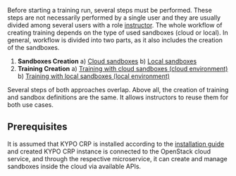 Before starting a training run, several steps must be performed. These steps are not necessarily performed by a single user and they are usually divided among several users with a role [instructor](../../user-guide-advanced/users-and-groups/roles.md#instructor). The whole workflow of creating training depends on the type of used sandboxes (cloud or local). In general, workflow is divided into two parts, as it also includes the creation of the sandboxes.

1. **Sandboxes Creation**
    a) [Cloud sandboxes](training-workflow-cloud.md#sandboxes-creation)
    b) [Local sandboxes](training-workflow-local.md#sandboxes-creation)
2. **Training Creation**
    a) [Training with cloud sandboxes (cloud environment)](training-workflow-cloud.md#training-creation)
    b) [Training with local sandboxes (local environment)](training-workflow-local.md#training-creation) 

Several steps of both approaches overlap. Above all, the creation of training and sandbox definitions are the same. It allows instructors to reuse them for both use cases.

## Prerequisites
It is assumed that KYPO CRP is installed according to the [installation guide](../../installation-guide/installation-guide-overview.md) and created KYPO CRP instance is connected to the OpenStack cloud service, and through the respective microservice, it can create and manage sandboxes inside the cloud via available APIs.





